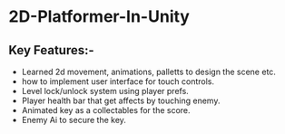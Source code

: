 2D-Platformer-In-Unity
===
Key Features:-
---
* Learned 2d movement, animations, palletts to design the scene etc.
* how to implement user interface for touch controls.
* Level lock/unlock system using player prefs.
* Player health bar that get affects by touching enemy.
* Animated key as a collectables for the score.
* Enemy Ai to secure the key.
